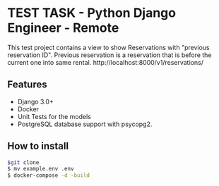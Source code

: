 # TEST TASK - Python Django Engineer - Remote 
This test project contains a  view to show Reservations with "previous reservation ID".
Previous reservation is a reservation that is before the current one into same
rental.
http://localhost:8000/v1/reservations/

## Features

- Django 3.0+
- Docker 
- Unit Tests for the models
- PostgreSQL database support with psycopg2.

## How to install

```bash
$git clone
$ mv example.env .env
$ docker-compose -d -build
```

